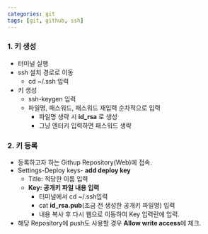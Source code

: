 ```yaml
---
categories: git
tags: [git, github, ssh]
---
```


### 1. 키 생성

- 터미널 실행
- ssh 설치 경로로 이동 
  - cd ~/.ssh 입력
- 키 생성 
  - ssh-keygen 입력
  - 파일명, 패스워드, 패스워드 재입력 순차적으로 입력
    - 파일명 생략 시 **id_rsa** 로 생성
    - 그냥 엔터키 입력하면 패스워드 생략



### 2. 키 등록

- 등록하고자 하는 Githup Repository(Web)에 접속.
- Settings-Deploy keys- **add deploy key**
  - Title: 적당한 이름 입력
  - **Key: 공개키 파일 내용 입력**
    - 터미널에서 cd ~/.ssh입력
    - cat **id_rsa.pub**(조금 전 생성한 공개키 파일명) 입력
    - 내용 복사 후 다시 웹으로 이동하여 Key 입력란에 입력.
- 해당 Repository에 push도 사용할 경우 **Allow write access**에 체크.
